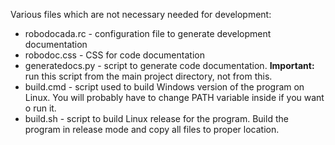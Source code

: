 Various files which are not necessary needed for development:

- robodocada.rc   - configuration file to generate development documentation
- robodoc.css     - CSS for code documentation
- generatedocs.py - script to generate code documentation. **Important:** run
                    this script from the main project directory, not from this.
- build.cmd       - script used to build Windows version of the program on
                    Linux. You will probably have to change PATH variable
                    inside if you want o run it.
- build.sh        - script to build Linux release for the program. Build the
                    program in release mode and copy all files to proper
                    location.
